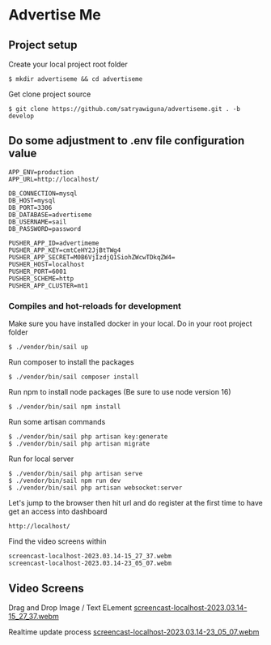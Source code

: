 # Advertise Me

## Project setup
Create your local project root folder
```
$ mkdir advertiseme && cd advertiseme
```
Get clone project source
```
$ git clone https://github.com/satryawiguna/advertiseme.git . -b develop
```

## Do some adjustment to .env file configuration value
```
APP_ENV=production
APP_URL=http://localhost/

DB_CONNECTION=mysql
DB_HOST=mysql
DB_PORT=3306
DB_DATABASE=advertiseme
DB_USERNAME=sail
DB_PASSWORD=password

PUSHER_APP_ID=advertimeme
PUSHER_APP_KEY=cmtCeHY2JjBtTWg4
PUSHER_APP_SECRET=M0B6VjIzdjQ1SiohZWcwTDkqZW4=
PUSHER_HOST=localhost
PUSHER_PORT=6001
PUSHER_SCHEME=http
PUSHER_APP_CLUSTER=mt1
```

### Compiles and hot-reloads for development
Make sure you have installed docker in your local. Do in your root project folder
```
$ ./vendor/bin/sail up
```

Run composer to install the packages
```
$ ./vendor/bin/sail composer install
```

Run npm to install node packages (Be sure to use node version 16)
```
$ ./vendor/bin/sail npm install
```

Run some artisan commands
```
$ ./vendor/bin/sail php artisan key:generate
$ ./vendor/bin/sail php artisan migrate
```

Run for local server
```
$ ./vendor/bin/sail php artisan serve
$ ./vendor/bin/sail npm run dev
$ ./vendor/bin/sail php artisan websocket:server
```

Let's jump to the browser then hit url and do register at the first time to have get an access into dashboard
```
http://localhost/
```

Find the video screens within
```
screencast-localhost-2023.03.14-15_27_37.webm
screencast-localhost-2023.03.14-23_05_07.webm
```
## Video Screens
Drag and Drop Image / Text ELement
[screencast-localhost-2023.03.14-15_27_37.webm](https://user-images.githubusercontent.com/18078335/225052954-785dd511-5154-419a-b3be-15d8e6bb3ea4.webm)

Realtime update process
[screencast-localhost-2023.03.14-23_05_07.webm](https://user-images.githubusercontent.com/18078335/225053759-ed4541fc-73e9-48aa-a2e9-d52efced9793.webm)

